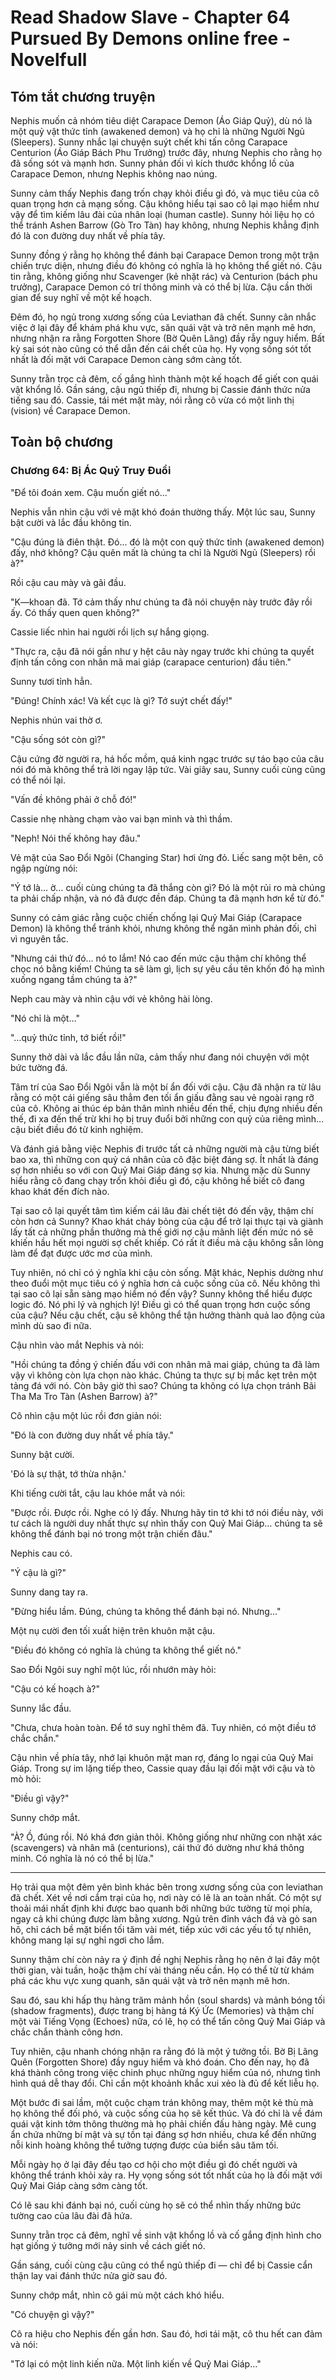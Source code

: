 # Read Shadow Slave - Chapter 64 Pursued By Demons online free - Novelfull

## Tóm tắt chương truyện

Nephis muốn cả nhóm tiêu diệt Carapace Demon (Áo Giáp Quỷ), dù nó là một quỷ vật thức tỉnh (awakened demon) và họ chỉ là những Người Ngủ (Sleepers). Sunny nhắc lại chuyện suýt chết khi tấn công Carapace Centurion (Áo Giáp Bách Phu Trưởng) trước đây, nhưng Nephis cho rằng họ đã sống sót và mạnh hơn. Sunny phản đối vì kích thước khổng lồ của Carapace Demon, nhưng Nephis không nao núng.

Sunny cảm thấy Nephis đang trốn chạy khỏi điều gì đó, và mục tiêu của cô quan trọng hơn cả mạng sống. Cậu không hiểu tại sao cô lại mạo hiểm như vậy để tìm kiếm lâu đài của nhân loại (human castle). Sunny hỏi liệu họ có thể tránh Ashen Barrow (Gò Tro Tàn) hay không, nhưng Nephis khẳng định đó là con đường duy nhất về phía tây.

Sunny đồng ý rằng họ không thể đánh bại Carapace Demon trong một trận chiến trực diện, nhưng điều đó không có nghĩa là họ không thể giết nó. Cậu tin rằng, không giống như Scavenger (kẻ nhặt rác) và Centurion (bách phu trưởng), Carapace Demon có trí thông minh và có thể bị lừa. Cậu cần thời gian để suy nghĩ về một kế hoạch.

Đêm đó, họ ngủ trong xương sống của Leviathan đã chết. Sunny cân nhắc việc ở lại đây để khám phá khu vực, săn quái vật và trở nên mạnh mẽ hơn, nhưng nhận ra rằng Forgotten Shore (Bờ Quên Lãng) đầy rẫy nguy hiểm. Bất kỳ sai sót nào cũng có thể dẫn đến cái chết của họ. Hy vọng sống sót tốt nhất là đối mặt với Carapace Demon càng sớm càng tốt.

Sunny trằn trọc cả đêm, cố gắng hình thành một kế hoạch để giết con quái vật khổng lồ. Gần sáng, cậu ngủ thiếp đi, nhưng bị Cassie đánh thức nửa tiếng sau đó. Cassie, tái mét mặt mày, nói rằng cô vừa có một linh thị (vision) về Carapace Demon.

## Toàn bộ chương

### Chương 64: Bị Ác Quỷ Truy Đuổi

"Để tôi đoán xem. Cậu muốn giết nó…"

Nephis vẫn nhìn cậu với vẻ mặt khó đoán thường thấy. Một lúc sau, Sunny bật cười và lắc đầu không tin.

"Cậu đúng là điên thật. Đó… đó là một con quỷ thức tỉnh (awakened demon) đấy, nhớ không? Cậu quên mất là chúng ta chỉ là Người Ngủ (Sleepers) rồi à?"

Rồi cậu cau mày và gãi đầu.

"K—khoan đã. Tớ cảm thấy như chúng ta đã nói chuyện này trước đây rồi ấy. Có thấy quen quen không?"

Cassie liếc nhìn hai người rồi lịch sự hắng giọng.

"Thực ra, cậu đã nói gần như y hệt câu này ngay trước khi chúng ta quyết định tấn công con nhân mã mai giáp (carapace centurion) đầu tiên."

Sunny tươi tỉnh hẳn.

"Đúng! Chính xác! Và kết cục là gì? Tớ suýt chết đấy!"

Nephis nhún vai thờ ơ.

"Cậu sống sót còn gì?"

Cậu cứng đờ người ra, há hốc mồm, quá kinh ngạc trước sự táo bạo của câu nói đó mà không thể trả lời ngay lập tức. Vài giây sau, Sunny cuối cùng cũng có thể nói lại.

"Vấn đề không phải ở chỗ đó!"

Cassie nhẹ nhàng chạm vào vai bạn mình và thì thầm.

"Neph! Nói thế không hay đâu."

Vẻ mặt của Sao Đổi Ngôi (Changing Star) hơi ửng đỏ. Liếc sang một bên, cô ngập ngừng nói:

"Ý tớ là… ờ… cuối cùng chúng ta đã thắng còn gì? Đó là một rủi ro mà chúng ta phải chấp nhận, và nó đã được đền đáp. Chúng ta đã mạnh hơn kể từ đó."

Sunny có cảm giác rằng cuộc chiến chống lại Quỷ Mai Giáp (Carapace Demon) là không thể tránh khỏi, nhưng không thể ngăn mình phản đối, chỉ vì nguyên tắc.

"Nhưng cái thứ đó… nó to lắm! Nó cao đến mức cậu thậm chí không thể chọc nó bằng kiếm! Chúng ta sẽ làm gì, lịch sự yêu cầu tên khốn đó hạ mình xuống ngang tầm chúng ta à?"

Neph cau mày và nhìn cậu với vẻ không hài lòng.

"Nó chỉ là một…"

"…quỷ thức tỉnh, tớ biết rồi!"

Sunny thở dài và lắc đầu lần nữa, cảm thấy như đang nói chuyện với một bức tường đá.

Tâm trí của Sao Đổi Ngôi vẫn là một bí ẩn đối với cậu. Cậu đã nhận ra từ lâu rằng có một cái giếng sâu thẳm đen tối ẩn giấu đằng sau vẻ ngoài rạng rỡ của cô. Không ai thúc ép bản thân mình nhiều đến thế, chịu đựng nhiều đến thế, đi xa đến thế trừ khi họ bị truy đuổi bởi những con quỷ của riêng mình… cậu biết điều đó từ kinh nghiệm.

Và đánh giá bằng việc Nephis đi trước tất cả những người mà cậu từng biết bao xa, thì những con quỷ cá nhân của cô đặc biệt đáng sợ. Ít nhất là đáng sợ hơn nhiều so với con Quỷ Mai Giáp đáng sợ kia. Nhưng mặc dù Sunny hiểu rằng cô đang chạy trốn khỏi điều gì đó, cậu không hề biết cô đang khao khát đến đích nào.

Tại sao cô lại quyết tâm tìm kiếm cái lâu đài chết tiệt đó đến vậy, thậm chí còn hơn cả Sunny? Khao khát cháy bỏng của cậu để trở lại thực tại và giành lấy tất cả những phần thưởng mà thế giới nợ cậu mãnh liệt đến mức nó sẽ khiến hầu hết mọi người sợ chết khiếp. Có rất ít điều mà cậu không sẵn lòng làm để đạt được ước mơ của mình.

Tuy nhiên, nó chỉ có ý nghĩa khi cậu còn sống. Mặt khác, Nephis dường như theo đuổi một mục tiêu có ý nghĩa hơn cả cuộc sống của cô. Nếu không thì tại sao cô lại sẵn sàng mạo hiểm nó đến vậy? Sunny không thể hiểu được logic đó. Nó phi lý và nghịch lý! Điều gì có thể quan trọng hơn cuộc sống của cậu? Nếu cậu chết, cậu sẽ không thể tận hưởng thành quả lao động của mình dù sao đi nữa.

Cậu nhìn vào mắt Nephis và nói:

"Hồi chúng ta đồng ý chiến đấu với con nhân mã mai giáp, chúng ta đã làm vậy vì không còn lựa chọn nào khác. Chúng ta thực sự bị mắc kẹt trên một tảng đá với nó. Còn bây giờ thì sao? Chúng ta không có lựa chọn tránh Bãi Tha Ma Tro Tàn (Ashen Barrow) à?"

Cô nhìn cậu một lúc rồi đơn giản nói:

"Đó là con đường duy nhất về phía tây."

Sunny bật cười.

'Đó là sự thật, tớ thừa nhận.'

Khi tiếng cười tắt, cậu lau khóe mắt và nói:

"Được rồi. Được rồi. Nghe có lý đấy. Nhưng hãy tin tớ khi tớ nói điều này, với tư cách là người duy nhất thực sự nhìn thấy con Quỷ Mai Giáp… chúng ta sẽ không thể đánh bại nó trong một trận chiến đâu."

Nephis cau có.

"Ý cậu là gì?"

Sunny dang tay ra.

"Đừng hiểu lầm. Đúng, chúng ta không thể đánh bại nó. Nhưng…"

Một nụ cười đen tối xuất hiện trên khuôn mặt cậu.

"Điều đó không có nghĩa là chúng ta không thể giết nó."

Sao Đổi Ngôi suy nghĩ một lúc, rồi nhướn mày hỏi:

"Cậu có kế hoạch à?"

Sunny lắc đầu.

"Chưa, chưa hoàn toàn. Để tớ suy nghĩ thêm đã. Tuy nhiên, có một điều tớ chắc chắn."

Cậu nhìn về phía tây, nhớ lại khuôn mặt man rợ, đáng lo ngại của Quỷ Mai Giáp. Trong sự im lặng tiếp theo, Cassie quay đầu lại đối mặt với cậu và tò mò hỏi:

"Điều gì vậy?"

Sunny chớp mắt.

"À? Ồ, đúng rồi. Nó khá đơn giản thôi. Không giống như những con nhặt xác (scavengers) và nhân mã (centurions), cái thứ đó dường như khá thông minh. Có nghĩa là nó có thể bị lừa."

***

Họ trải qua một đêm yên bình khác bên trong xương sống của con leviathan đã chết. Xét về nơi cắm trại của họ, nơi này có lẽ là an toàn nhất. Có một sự thoải mái nhất định khi được bao quanh bởi những bức tường từ mọi phía, ngay cả khi chúng được làm bằng xương. Ngủ trên đỉnh vách đá và gò san hô, chỉ cách bề mặt biển tối tăm vài mét, tiếp xúc với các yếu tố tự nhiên, không mang lại sự nghỉ ngơi cho lắm.

Sunny thậm chí còn nảy ra ý định đề nghị Nephis rằng họ nên ở lại đây một thời gian, vài tuần, hoặc thậm chí vài tháng nếu cần. Họ có thể từ từ khám phá các khu vực xung quanh, săn quái vật và trở nên mạnh mẽ hơn.

Sau đó, sau khi hấp thụ hàng trăm mảnh hồn (soul shards) và mảnh bóng tối (shadow fragments), được trang bị hàng tá Ký Ức (Memories) và thậm chí một vài Tiếng Vọng (Echoes) nữa, có lẽ, họ có thể tấn công Quỷ Mai Giáp và chắc chắn thành công hơn.

Tuy nhiên, cậu nhanh chóng nhận ra rằng đó là một ý tưởng tồi. Bờ Bị Lãng Quên (Forgotten Shore) đầy nguy hiểm và khó đoán. Cho đến nay, họ đã khá thành công trong việc chinh phục những nguy hiểm của nó, nhưng tình hình quá dễ thay đổi. Chỉ cần một khoảnh khắc xui xẻo là đủ để kết liễu họ.

Một bước đi sai lầm, một cuộc chạm trán không may, thêm một kẻ thù mà họ không thể đối phó, và cuộc sống của họ sẽ kết thúc. Và đó chỉ là về đám quái vật kinh tởm thông thường mà họ phải chiến đấu hàng ngày. Mê cung ẩn chứa những bí mật và sự tồn tại đáng sợ hơn nhiều, chưa kể đến những nỗi kinh hoàng không thể tưởng tượng được của biển sâu tăm tối.

Mỗi ngày họ ở lại đây đều tạo cơ hội cho một điều gì đó chết người và không thể tránh khỏi xảy ra. Hy vọng sống sót tốt nhất của họ là đối mặt với Quỷ Mai Giáp càng sớm càng tốt.

Có lẽ sau khi đánh bại nó, cuối cùng họ sẽ có thể nhìn thấy những bức tường cao của lâu đài đã hứa.

Sunny trằn trọc cả đêm, nghĩ về sinh vật khổng lồ và cố gắng định hình cho hạt giống ý tưởng mới nảy sinh về cách giết nó.

Gần sáng, cuối cùng cậu cũng có thể ngủ thiếp đi — chỉ để bị Cassie cẩn thận lay vai đánh thức nửa giờ sau đó.

Sunny chớp mắt, nhìn cô gái mù một cách khó hiểu.

"Có chuyện gì vậy?"

Cô ra hiệu cho Nephis đến gần hơn. Sau đó, hơi tái mặt, cô thu hết can đảm và nói:

"Tớ lại có một linh kiến nữa. Một linh kiến về Quỷ Mai Giáp…"